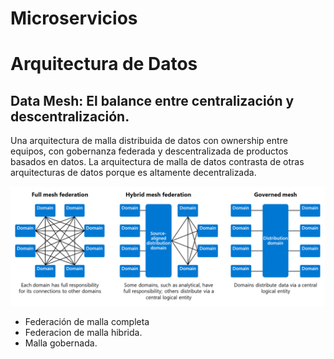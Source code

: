 # Microservicios

# Arquitectura de Datos

## Data Mesh: El balance entre centralización y descentralización.

Una arquitectura de malla distribuida de datos con ownership entre equipos,
con gobernanza federada y descentralizada de productos basados en datos.
La arquitectura de malla de datos contrasta de otras arquitecturas de datos porque
es altamente decentralizada.

![Data Mesh](images/data_mesh.png)

- Federación de malla completa
- Federacion de malla hibrida.
- Malla gobernada.




